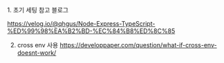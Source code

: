 <br />
1. 초기 세팅 참고 블로그

<https://velog.io/@qhgus/Node-Express-TypeScript-%ED%99%98%EA%B2%BD-%EC%84%B8%ED%8C%85>

2. cross env 사용
<https://developpaper.com/question/what-if-cross-env-doesnt-work/>